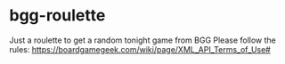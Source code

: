 # bgg-roulette

Just a roulette to get a random tonight game from BGG
Please follow the rules: https://boardgamegeek.com/wiki/page/XML_API_Terms_of_Use#